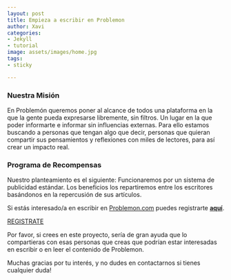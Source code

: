 ```yaml
---
layout: post
title: Empieza a escribir en Problemon
author: Xavi
categories:
- Jekyll
- tutorial
image: assets/images/home.jpg
tags:
- sticky

---
```

### Nuestra Misión

En Problemón queremos poner al alcance de todos una plataforma en la que la gente pueda expresarse libremente, sin filtros. Un lugar en la que poder informarte e informar sin influencias externas. Para ello estamos buscando a personas que tengan algo que decir, personas que quieran compartir sus pensamientos y reflexiones con miles de lectores, para así crear un impacto real.

### Programa de Recompensas

Nuestro planteamiento es el siguiente: Funcionaremos por un sistema de publicidad estándar. Los beneficios los repartiremos entre los escritores basándonos en la repercusión de sus artículos.

Si estás interesado/a en escribir en [Problemon.com](http://problemon.com/) puedes registrarte [**aquí**](https://problemon.com/registration/).

[REGISTRATE](https://problemon.com/registration/)

Por favor, si crees en este proyecto, sería de gran ayuda que lo compartieras con esas personas que creas que podrían estar interesadas en escribir o en leer el contenido de Problemon.

Muchas gracias por tu interés, y no dudes en contactarnos si tienes cualquier duda!